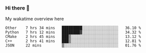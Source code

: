 ### Hi there 👋

<!--
**Jassy930/Jassy930** is a ✨ _special_ ✨ repository because its `README.md` (this file) appears on your GitHub profile.

Here are some ideas to get you started:

- 🔭 I’m currently working on ...
- 🌱 I’m currently learning ...
- 👯 I’m looking to collaborate on ...
- 🤔 I’m looking for help with ...
- 💬 Ask me about ...
- 📫 How to reach me: ...
- 😄 Pronouns: ...
- ⚡ Fun fact: ...
-->

My wakatime overview here
<!--START_SECTION:waka-->
```text
Other    7 hrs 34 mins   █████████░░░░░░░░░░░░░░░░   36.10 % 
Python   7 hrs 12 mins   ████████▓░░░░░░░░░░░░░░░░   34.32 % 
CMake    2 hrs 45 mins   ███▒░░░░░░░░░░░░░░░░░░░░░   13.12 % 
C++      2 hrs 41 mins   ███▒░░░░░░░░░░░░░░░░░░░░░   12.81 % 
JSON     22 mins         ▒░░░░░░░░░░░░░░░░░░░░░░░░   01.76 % 
```
<!--END_SECTION:waka-->
